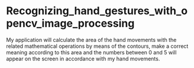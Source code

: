 # Recognizing_hand_gestures_with_opencv_image_processing
 My application will calculate the area of ​​the hand movements with the related mathematical operations by means of the contours, make a correct meaning according to this area and the numbers between 0 and 5 will appear on the screen in accordance with my hand movements.
